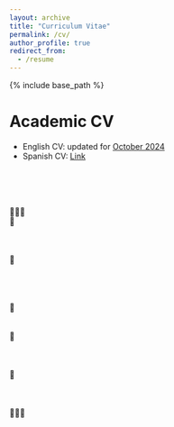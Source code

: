 ```yaml
---
layout: archive
title: "Curriculum Vitae"
permalink: /cv/
author_profile: true
redirect_from:
  - /resume
---
```


{% include base_path %}

Academic CV
======
* English CV: updated for [October 2024]([https://github.com/neurodidi/neurodidi.github.io/blob/cbbc1dab586c525caf332caf3b493b9904da9015/files/Oct2024_Didi_Academic%20_CV.pdf](https://drive.google.com/file/d/1a91g3ThvjBWsg9vceAia0RKzHKfVzUjH/view?usp=sharing))
* Spanish CV: [Link](URL)
<br/>
<br/>
<br/>
<br/>
🌳🌳🌳
<br/>
🍃
<br/>
<br/>
<br/>
<br/>
    🍃
<br/>
<br/>
<br/>
<br/>
<br/>
     🍃
<br/>
<br/>
<br/>
     🍃
<br/>
<br/>
<br/>
<br/>
🍃
<br/>
<br/>
<br/>
<br/>
🍂🍂🍂
